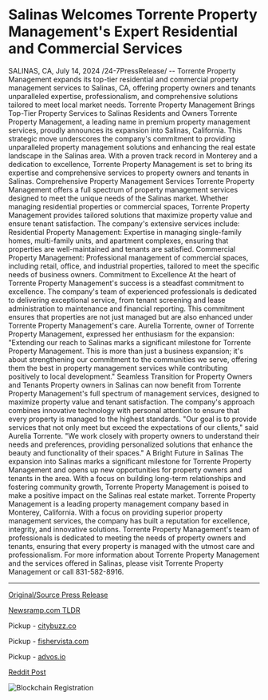 # Salinas Welcomes Torrente Property Management's Expert Residential and Commercial Services

SALINAS, CA, July 14, 2024 /24-7PressRelease/ -- Torrente Property Management expands its top-tier residential and commercial property management services to Salinas, CA, offering property owners and tenants unparalleled expertise, professionalism, and comprehensive solutions tailored to meet local market needs.  Torrente Property Management Brings Top-Tier Property Services to Salinas Residents and Owners  Torrente Property Management, a leading name in premium property management services, proudly announces its expansion into Salinas, California. This strategic move underscores the company's commitment to providing unparalleled property management solutions and enhancing the real estate landscape in the Salinas area. With a proven track record in Monterey and a dedication to excellence, Torrente Property Management is set to bring its expertise and comprehensive services to property owners and tenants in Salinas.  Comprehensive Property Management Services  Torrente Property Management offers a full spectrum of property management services designed to meet the unique needs of the Salinas market. Whether managing residential properties or commercial spaces, Torrente Property Management provides tailored solutions that maximize property value and ensure tenant satisfaction.   The company's extensive services include:  Residential Property Management: Expertise in managing single-family homes, multi-family units, and apartment complexes, ensuring that properties are well-maintained and tenants are satisfied.  Commercial Property Management: Professional management of commercial spaces, including retail, office, and industrial properties, tailored to meet the specific needs of business owners. Commitment to Excellence  At the heart of Torrente Property Management's success is a steadfast commitment to excellence. The company's team of experienced professionals is dedicated to delivering exceptional service, from tenant screening and lease administration to maintenance and financial reporting. This commitment ensures that properties are not just managed but are also enhanced under Torrente Property Management's care.  Aurelia Torrente, owner of Torrente Property Management, expressed her enthusiasm for the expansion: "Extending our reach to Salinas marks a significant milestone for Torrente Property Management. This is more than just a business expansion; it's about strengthening our commitment to the communities we serve, offering them the best in property management services while contributing positively to local development."  Seamless Transition for Property Owners and Tenants  Property owners in Salinas can now benefit from Torrente Property Management's full spectrum of management services, designed to maximize property value and tenant satisfaction. The company's approach combines innovative technology with personal attention to ensure that every property is managed to the highest standards.  "Our goal is to provide services that not only meet but exceed the expectations of our clients," said Aurelia Torrente. "We work closely with property owners to understand their needs and preferences, providing personalized solutions that enhance the beauty and functionality of their spaces."  A Bright Future in Salinas  The expansion into Salinas marks a significant milestone for Torrente Property Management and opens up new opportunities for property owners and tenants in the area. With a focus on building long-term relationships and fostering community growth, Torrente Property Management is poised to make a positive impact on the Salinas real estate market.  Torrente Property Management is a leading property management company based in Monterey, California. With a focus on providing superior property management services, the company has built a reputation for excellence, integrity, and innovative solutions. Torrente Property Management's team of professionals is dedicated to meeting the needs of property owners and tenants, ensuring that every property is managed with the utmost care and professionalism.  For more information about Torrente Property Management and the services offered in Salinas, please visit Torrente Property Management or call 831-582-8916. 

---

[Original/Source Press Release](https://www.24-7pressrelease.com/press-release/512501/salinas-welcomes-torrente-property-managements-expert-residential-and-commercial-services)
                    

[Newsramp.com TLDR](https://newsramp.com/curated-news/torrente-property-management-expands-services-to-salinas-ca/ef3789a2618215adc54e45e4e64e6742) 


Pickup - [citybuzz.co](https://citybuzz.co/2024/07/14/torrente-property-management-expands-services-to-salinas-offering-expert-residential-and-commercial-solutions)

Pickup - [fishervista.com](https://fishervista.com/en/torrente-property-management-expands-services-to-salinas-ca/20244939)

Pickup - [advos.io](https://advos.io/en/torrente-property-management-expands-services-to-salinas/20244939)
 



[Reddit Post](https://www.reddit.com/r/RealEstate_NewsRamp/comments/1e2w58r/torrente_property_management_expands_services_to/) 



![Blockchain Registration](https://cdn.newsramp.app/24-7PressRelease/qrcode/247/14/pearDAi7.webp)